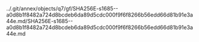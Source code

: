 ../.git/annex/objects/q7/gf/SHA256E-s1685--a0d8b1f8482a724d8bcdeb6da89d5cdc000f9f6f8266b56edd66d81b91e3a44e.md/SHA256E-s1685--a0d8b1f8482a724d8bcdeb6da89d5cdc000f9f6f8266b56edd66d81b91e3a44e.md